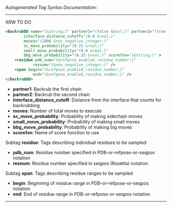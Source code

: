 <!-- THIS IS AN AUTOGENERATED FILE: Don't edit it directly, instead change the schema definition in the code itself. -->

_Autogenerated Tag Syntax Documentation:_

---
XRW TO DO

```xml
<BackrubDD name="(&string;)" partner1="(false &bool;)" partner2="(true &bool;)"
        interface_distance_cutoff="(8.0 &real;)"
        moves="(1000 &non_negative_integer;)"
        sc_move_probability="(0.25 &real;)"
        small_move_probability="(0.0 &real;)"
        bbg_move_probability="(0.25 &real;)" scorefxn="(&string;)" >
    <residue pdb_num="(&refpose_enabled_residue_number;)"
            resnum="(&non_negative_integer;)" />
    <span begin="(&refpose_enabled_residue_number;)"
            end="(&refpose_enabled_residue_number;)" />
</BackrubDD>
```

-   **partner1**: Backrub the first chain
-   **partner2**: Backrub the second chain
-   **interface_distance_cutoff**: Distance from the interface that counts for backrubbing
-   **moves**: Number of total moves to execute
-   **sc_move_probability**: Probability of making sidechain moves
-   **small_move_probability**: Probability of making small moves
-   **bbg_move_probability**: Probability of making big moves
-   **scorefxn**: Name of score function to use


Subtag **residue**:   Tags describing individual residues to be sampled

-   **pdb_num**: Residue number specified in PDB-or-refpose-or-seqpos notation
-   **resnum**: Residue number specified in seqpos (Rosetta) notation

Subtag **span**:   Tags describing residue ranges to be sampled

-   **begin**: Beginning of residue range in PDB-or-refpose-or-seqpos notation
-   **end**: End of residue range in PDB-or-refpose-or-seqpos notation

---

